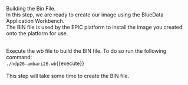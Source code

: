 Building the Bin File. <br>
In this step, we are ready to create our image using the BlueData Application Workbench.<br> The BIN file is used by the EPIC platform to install the image you created onto the platform for use. <br>

<br>Execute the wb file to build the BIN file. To do so run the following command:
<br>`./hdp26-ambari26.wb`{{execute}}
<br>
<br>
This step will take some time to create the BIN file. 


